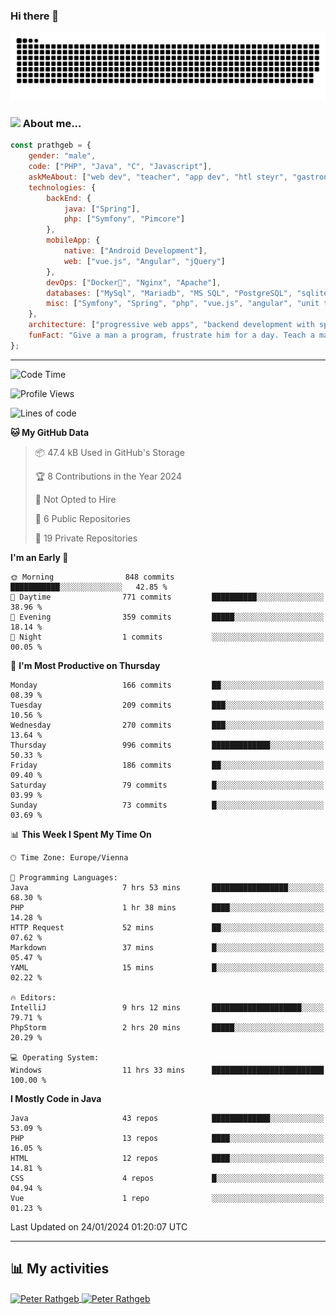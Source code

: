 ### Hi there 👋

<div align="center">
  <img  src="https://github.com/1999AZZAR/1999AZZAR/blob/main/resources/img/grid-snake.svg"
       alt="snake" />
</div>

### <img src="https://media.giphy.com/media/VgCDAzcKvsR6OM0uWg/giphy.gif" width="50"> About me...  

```javascript
const prathgeb = {
    gender: "male",
    code: ["PHP", "Java", "C", "Javascript"],
    askMeAbout: ["web dev", "teacher", "app dev", "htl steyr", "gastronaut"],
    technologies: {
        backEnd: {
            java: ["Spring"],
            php: ["Symfony", "Pimcore"]
        },
        mobileApp: {
            native: ["Android Development"],
            web: ["vue.js", "Angular", "jQuery"]
        },
        devOps: ["Docker🐳", "Nginx", "Apache"],
        databases: ["MySql", "Mariadb", "MS SQL", "PostgreSQL", "sqlite"],
        misc: ["Symfony", "Spring", "php", "vue.js", "angular", "unit testing", "ci/cd using github actions"]
    },
    architecture: ["progressive web apps", "backend development with spring", "backend development with symfony"],
    funFact: "Give a man a program, frustrate him for a day. Teach a man to program, frustrate him for a lifetime."
};
```

---
<!--START_SECTION:waka-->
![Code Time](http://img.shields.io/badge/Code%20Time-496%20hrs%2051%20mins-blue)

![Profile Views](http://img.shields.io/badge/Profile%20Views-0-blue)

![Lines of code](https://img.shields.io/badge/From%20Hello%20World%20I%27ve%20Written-2.5%20million%20lines%20of%20code-blue)

**🐱 My GitHub Data** 

> 📦 47.4 kB Used in GitHub's Storage 
 > 
> 🏆 8 Contributions in the Year 2024
 > 
> 🚫 Not Opted to Hire
 > 
> 📜 6 Public Repositories 
 > 
> 🔑 19 Private Repositories 
 > 
**I'm an Early 🐤** 

```text
🌞 Morning                848 commits         ███████████░░░░░░░░░░░░░░   42.85 % 
🌆 Daytime                771 commits         ██████████░░░░░░░░░░░░░░░   38.96 % 
🌃 Evening                359 commits         █████░░░░░░░░░░░░░░░░░░░░   18.14 % 
🌙 Night                  1 commits           ░░░░░░░░░░░░░░░░░░░░░░░░░   00.05 % 
```
📅 **I'm Most Productive on Thursday** 

```text
Monday                   166 commits         ██░░░░░░░░░░░░░░░░░░░░░░░   08.39 % 
Tuesday                  209 commits         ███░░░░░░░░░░░░░░░░░░░░░░   10.56 % 
Wednesday                270 commits         ███░░░░░░░░░░░░░░░░░░░░░░   13.64 % 
Thursday                 996 commits         █████████████░░░░░░░░░░░░   50.33 % 
Friday                   186 commits         ██░░░░░░░░░░░░░░░░░░░░░░░   09.40 % 
Saturday                 79 commits          █░░░░░░░░░░░░░░░░░░░░░░░░   03.99 % 
Sunday                   73 commits          █░░░░░░░░░░░░░░░░░░░░░░░░   03.69 % 
```


📊 **This Week I Spent My Time On** 

```text
🕑︎ Time Zone: Europe/Vienna

💬 Programming Languages: 
Java                     7 hrs 53 mins       █████████████████░░░░░░░░   68.30 % 
PHP                      1 hr 38 mins        ████░░░░░░░░░░░░░░░░░░░░░   14.28 % 
HTTP Request             52 mins             ██░░░░░░░░░░░░░░░░░░░░░░░   07.62 % 
Markdown                 37 mins             █░░░░░░░░░░░░░░░░░░░░░░░░   05.47 % 
YAML                     15 mins             █░░░░░░░░░░░░░░░░░░░░░░░░   02.22 % 

🔥 Editors: 
IntelliJ                 9 hrs 12 mins       ████████████████████░░░░░   79.71 % 
PhpStorm                 2 hrs 20 mins       █████░░░░░░░░░░░░░░░░░░░░   20.29 % 

💻 Operating System: 
Windows                  11 hrs 33 mins      █████████████████████████   100.00 % 
```

**I Mostly Code in Java** 

```text
Java                     43 repos            █████████████░░░░░░░░░░░░   53.09 % 
PHP                      13 repos            ████░░░░░░░░░░░░░░░░░░░░░   16.05 % 
HTML                     12 repos            ████░░░░░░░░░░░░░░░░░░░░░   14.81 % 
CSS                      4 repos             █░░░░░░░░░░░░░░░░░░░░░░░░   04.94 % 
Vue                      1 repo              ░░░░░░░░░░░░░░░░░░░░░░░░░   01.23 % 
```




 Last Updated on 24/01/2024 01:20:07 UTC
<!--END_SECTION:waka-->

---
  ## 📊 My activities
  <a href="https://github.com/prathgeb">
    <img width=450 height=170 align="center" alt="Peter Rathgeb" src="https://github-readme-stats.vercel.app/api?username=prathgeb&include_all_commits=true&count_private=true&theme=midnight-purple&show_icons=true&bg_color=0D1117&hide_border=true" />
  </a>
  <a href="https://github.com/prathgeb">
    <img align="center" alt="Peter Rathgeb" src="https://github-readme-stats.vercel.app/api/top-langs/?username=prathgeb&include_all_commits=true&count_private=true&theme=midnight-purple&show_icons=true&layout=compact&bg_color=0D1117&hide_border=true" />
  </a>
